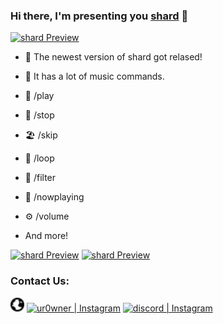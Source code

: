 ### Hi there, I'm presenting you [shard][website] 👋 
[<img align="centre" alt="shard Preview" width="250px" src="https://cdn.discordapp.com/attachments/990602976274055181/993517652897177661/unknown.png?width=231&height=467" />][website]


- 🔭 The newest version of shard got relased!


- 🌱 It has a lot of music commands.

- 👻 /play
- 🧰 /stop
- 🏖 /skip
- 📶 /loop
- 💸 /filter
- 🔨 /nowplaying
- ⚙️ /volume
- And more!

[<img align="centre" alt="shard Preview" width="300px" src="https://cdn.discordapp.com/attachments/990602976274055181/993518080368062474/unknown.png" />][website]
[<img align="centre" alt="shard Preview" width="300px" src="https://cdn.discordapp.com/attachments/990602976274055181/993518271590567997/unknown.png" />][website]



### Contact Us:

[<img align="centre" alt="sharder.cf" width="22px" src="https://raw.githubusercontent.com/iconic/open-iconic/master/svg/globe.svg" />][website]
[<img align="centre" alt="ur0wner | Instagram" width="22px" src="https://cdn.jsdelivr.net/npm/simple-icons@v3/icons/instagram.svg" />][instagram]
[<img align="centre" alt="discord | Instagram" width="22px" src="https://cdn.jsdelivr.net/npm/simple-icons@v3/icons/discord.svg" />][discord]






[website]: https://www.sharder.cf
[discord]: https://discord.sharded.cf
[instagram]: https://instagram.com/ur0wner
